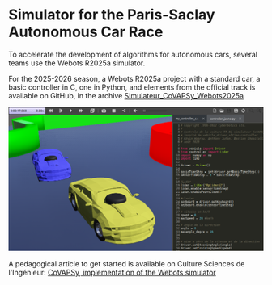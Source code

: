 # Simulator for the Paris-Saclay Autonomous Car Race

To accelerate the development of algorithms for autonomous cars, several teams use the Webots R2025a simulator.

For the 2025-2026 season, a Webots R2025a project with a standard car, a basic controller in C, one in Python, and elements from the official track is available on GitHub, in the archive [Simulateur_CoVAPSy_Webots2025a](https://github.com/ajuton-ens/CourseVoituresAutonomesSaclay/blob/main/Simulator/Simulateur_CoVAPSy_Webots2025a_Base.zip)

![Webots screenshot](images/SimulateurCoVAPSy_Webots2023b.png)

A pedagogical article to get started is available on Culture Sciences de l'Ingénieur: [CoVAPSy, implementation of the Webots simulator](https://sti.eduscol.education.fr/si-ens-paris-saclay/ressources_pedagogiques/covapsy-mise-en-oeuvre-du-simulateur-webots)